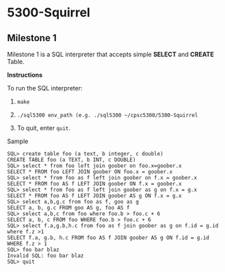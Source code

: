 # 5300-Squirrel

## Milestone 1
Milestone 1 is a SQL interpreter that accepts simple **SELECT** and **CREATE** Table. 

**Instructions** 

To run the SQL interpreter:

1) ```make``` 

2) ```./sql5300 env_path (e.g. ./sql5300 ~/cpsc5300/5300-Squirrel```

3) To quit, enter ```quit```.

Sample

```(sql5300: running with database environment at /home/st/smithj/sql5300env/data)
SQL> create table foo (a text, b integer, c double)
CREATE TABLE foo (a TEXT, b INT, c DOUBLE)
SQL> select * from foo left join goober on foo.x=goober.x
SELECT * FROM foo LEFT JOIN goober ON foo.x = goober.x
SQL> select * from foo as f left join goober on f.x = goober.x
SELECT * FROM foo AS f LEFT JOIN goober ON f.x = goober.x
SQL> select * from foo as f left join goober as g on f.x = g.x
SELECT * FROM foo AS f LEFT JOIN goober AS g ON f.x = g.x
SQL> select a,b,g.c from foo as f, goo as g
SELECT a, b, g.c FROM goo AS g, foo AS f
SQL> select a,b,c from foo where foo.b > foo.c + 6
SELECT a, b, c FROM foo WHERE foo.b > foo.c + 6
SQL> select f.a,g.b,h.c from foo as f join goober as g on f.id = g.id where f.z >1
SELECT f.a, g.b, h.c FROM foo AS f JOIN goober AS g ON f.id = g.id WHERE f.z > 1
SQL> foo bar blaz
Invalid SQL: foo bar blaz
SQL> quit
```
